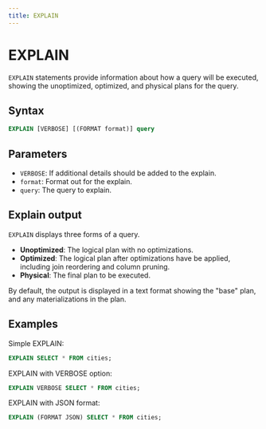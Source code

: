 ```yaml
---
title: EXPLAIN
---
```


# EXPLAIN

`EXPLAIN` statements provide information about how a query will be executed,
showing the unoptimized, optimized, and physical plans for the query.

## Syntax

```sql
EXPLAIN [VERBOSE] [(FORMAT format)] query
```

## Parameters

- `VERBOSE`: If additional details should be added to the explain.
- `format`: Format out for the explain.
- `query`: The query to explain.

## Explain output

`EXPLAIN` displays three forms of a query.

- **Unoptimized**: The logical plan with no optimizations.
- **Optimized**: The logical plan after optimizations have be applied, including
  join reordering and column pruning.
- **Physical**: The final plan to be executed.

By default, the output is displayed in a text format showing the "base" plan,
and any materializations in the plan.

## Examples

Simple EXPLAIN:

```sql
EXPLAIN SELECT * FROM cities;
```

EXPLAIN with VERBOSE option:

```sql
EXPLAIN VERBOSE SELECT * FROM cities;
```

EXPLAIN with JSON format:

```sql
EXPLAIN (FORMAT JSON) SELECT * FROM cities;
```

